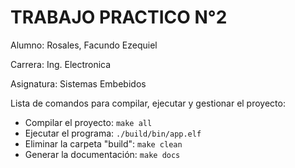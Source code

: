 # TRABAJO PRACTICO N°2

Alumno: Rosales, Facundo Ezequiel

Carrera: Ing. Electronica

Asignatura: Sistemas Embebidos


Lista de comandos para compilar, ejecutar y gestionar el proyecto:
+ Compilar el proyecto: `make all`
+ Ejecutar el programa: `./build/bin/app.elf`
+ Eliminar la carpeta "build": `make clean`
+ Generar la documentación: `make docs`